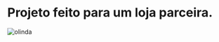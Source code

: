 # Projeto feito para um loja parceira.
<div>
  
![olinda](https://github.com/willcutrim/olinda-gerenciamento/assets/37386568/f5b901f5-ac91-43ab-b8a0-6d01ffa4ec29)
</div>
